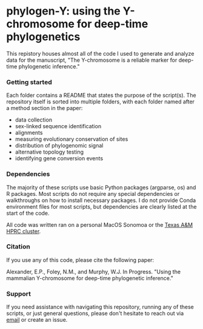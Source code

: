 # phylogen-Y: using the Y-chromosome for deep-time phylogenetics

This repistory houses almost all of the code I used to generate and analyze data for the manuscript, "The Y-chromosome is a reliable marker for deep-time phylogenetic inference."

### Getting started
Each folder contains a README that states the purpose of the script(s). The repository itself is sorted into multiple folders, with each folder named after a method section in the paper:
* data collection
* sex-linked sequence identification
* alignments
* measuring evolutionary conservation of sites
* distribution of phylogenomic signal
* alternative topology testing
* identifying gene conversion events

### Dependencies
The majority of these scripts use basic Python packages (argparse, os) and R packages. Most scripts do not require any special dependencies or walkthroughs on how to install necessary packages. I do not provide Conda environment files for most scripts, but dependencies are clearly listed at the start of the code.

All code was written ran on a personal MacOS Sonomoa or the [Texas A&M HPRC cluster](https://hprc.tamu.edu).

### Citation
If you use any of this code, please cite the following paper:

Alexander, E.P., Foley, N.M., and Murphy, W.J. In Progress. "Using the mammalian Y-chromosome for deep-time phylogenetic inference."
 
### Support
If you need assistance with navigating this repository, running any of these scripts, or just general questions, please don't hesitate to reach out via [email](emmarie.alexander@tamu.edu) or create an issue.

